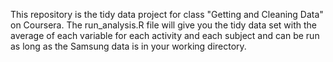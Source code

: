 This repository is the tidy data project for class "Getting and Cleaning Data" on Coursera.
The run_analysis.R file will give you the tidy data set with the average of each variable for each activity and each subject and can be run as long as the Samsung data is in your working directory.

